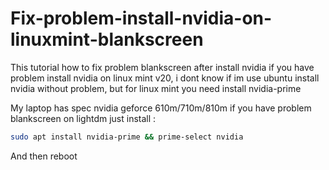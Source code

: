 # Fix-problem-install-nvidia-on-linuxmint-blankscreen

This tutorial how to fix problem blankscreen after install nvidia if you have problem install nvidia on linux mint v20,
i dont know if im use ubuntu install nvidia without problem, but for linux mint you need install nvidia-prime 

My laptop has spec nvidia geforce 610m/710m/810m if you have problem blankscreen on lightdm just install :

```bash
sudo apt install nvidia-prime && prime-select nvidia
```

And then reboot 
